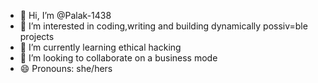 - 👋 Hi, I’m @Palak-1438
- 👀 I’m interested in coding,writing and building dynamically possiv=ble projects
- 🌱 I’m currently learning ethical hacking
- 💞️ I’m looking to collaborate on a business mode
- 😄 Pronouns: she/hers

<!---
Palak-1438/Palak-1438 is a ✨ special ✨ repository because its `README.md` (this file) appears on your GitHub profile.
You can click the Preview link to take a look at your changes.
--->
